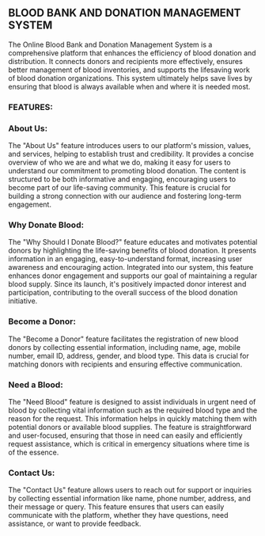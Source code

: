 ## BLOOD BANK AND DONATION MANAGEMENT SYSTEM

The Online Blood Bank and Donation Management System is a comprehensive platform that enhances the efficiency of blood donation and distribution. It connects donors and recipients more effectively, ensures better management of blood inventories, and supports the lifesaving work of blood donation organizations. This system ultimately helps save lives by ensuring that blood is always available when and where it is needed most.

### FEATURES:

### About Us:

  The "About Us" feature introduces users to our platform's mission, values, and services, helping to establish trust and credibility. It provides a concise overview of who we are and what we do, making it easy for users to understand our commitment to promoting blood donation. The content is structured to be both informative and engaging, encouraging users to become part of our life-saving community. This feature is crucial for building a strong connection with our audience and fostering long-term engagement.
  
### Why Donate Blood:
 
  The "Why Should I Donate Blood?" feature educates and motivates potential donors by highlighting the life-saving benefits of blood donation. It presents information in an engaging, easy-to-understand format, increasing user awareness and encouraging action. Integrated into our system, this feature enhances donor engagement and supports our goal of maintaining a regular blood supply. Since its launch, it's positively impacted donor interest and participation, contributing to the overall success of the blood donation initiative.

### Become a Donor:

  The "Become a Donor" feature facilitates the registration of new blood donors by collecting essential information, including name, age, mobile number, email ID, address, gender, and blood type. This data is crucial for matching donors with recipients and ensuring effective communication.

### Need a Blood:

  The "Need Blood" feature is designed to assist individuals in urgent need of blood by collecting vital information such as the required blood type and the reason for the request. This information helps in quickly matching them with potential donors or available blood supplies. The feature is straightforward and user-focused, ensuring that those in need can easily and efficiently request assistance, which is critical in emergency situations where time is of the essence.

### Contact Us:

  The "Contact Us" feature allows users to reach out for support or inquiries by collecting essential information like name, phone number, address, and their message or query. This feature ensures that users can easily communicate with the platform, whether they have questions, need assistance, or want to provide feedback. 
